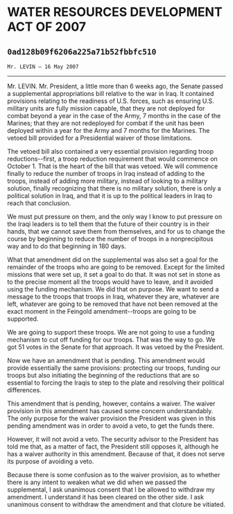 # WATER RESOURCES DEVELOPMENT ACT OF 2007
## `0ad128b09f6206a225a71b52fbbfc510`
`Mr. LEVIN — 16 May 2007`

---


Mr. LEVIN. Mr. President, a little more than 6 weeks ago, the Senate 
passed a supplemental appropriations bill relative to the war in Iraq. 
It contained provisions relating to the readiness of U.S. forces, such 
as ensuring U.S. military units are fully mission capable, that they 
are not deployed for combat beyond a year in the case of the Army, 7 
months in the case of the Marines; that they are not redeployed for 
combat if the unit has been deployed within a year for the Army and 7 
months for the Marines. The vetoed bill provided for a Presidential 
waiver of those limitations.

The vetoed bill also contained a very essential provision regarding 
troop reductions--first, a troop reduction requirement that would 
commence on October 1. That is the heart of the bill that was vetoed. 
We will commence finally to reduce the number of troops in Iraq instead 
of adding to the troops, instead of adding more military, instead of 
looking to a military solution, finally recognizing that there is no 
military solution, there is only a political solution in Iraq, and that 
it is up to the political leaders in Iraq to reach that conclusion.

We must put pressure on them, and the only way I know to put pressure 
on the Iraqi leaders is to tell them that the future of their country 
is in their hands, that we cannot save them from themselves, and for us 
to change the course by beginning to reduce the number of troops in a 
nonprecipitous way and to do that beginning in 180 days.

What that amendment did on the supplemental was also set a goal for 
the remainder of the troops who are going to be removed. Except for the 
limited missions that were set up, it set a goal to do that. It was not 
set in stone as to the precise moment all the troops would have to 
leave, and it avoided using the funding mechanism. We did that on 
purpose. We want to send a message to the troops that troops in Iraq, 
whatever they are, whatever are left, whatever are going to be removed 
that have not been removed at the exact moment in the Feingold 
amendment--troops are going to be supported.

We are going to support these troops. We are not going to use a 
funding mechanism to cut off funding for our troops. That was the way 
to go. We got 51 votes in the Senate for that approach. It was vetoed 
by the President.

Now we have an amendment that is pending. This amendment would 
provide essentially the same provisions: protecting our troops, funding 
our troops but also initiating the beginning of the reductions that are 
so essential to forcing the Iraqis to step to the plate and resolving 
their political differences.

This amendment that is pending, however, contains a waiver. The 
waiver provision in this amendment has caused some concern 
understandably. The only purpose for the waiver provision the President 
was given in this pending amendment was in order to avoid a veto, to 
get the funds there.

However, it will not avoid a veto. The security advisor to the 
President has told me that, as a matter of fact, the President still 
opposes it, although he has a waiver authority in this amendment. 
Because of that, it does not serve its purpose of avoiding a veto.

Because there is some confusion as to the waiver provision, as to 
whether there is any intent to weaken what we did when we passed the 
supplemental, I ask unanimous consent that I be allowed to withdraw my 
amendment. I understand it has been cleared on the other side. I ask 
unanimous consent to withdraw the amendment and that cloture be 
vitiated.
